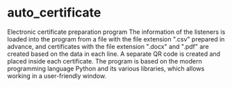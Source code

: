 # auto_certificate
Electronic certificate preparation program
The information of the listeners is loaded into the program from a file with the file extension ".csv" prepared in advance, and certificates with the file extension ".docx" and ".pdf" are created based on the data in each line. A separate QR code is created and placed inside each certificate.
The program is based on the modern programming language Python and its various libraries, which allows working in a user-friendly window.
